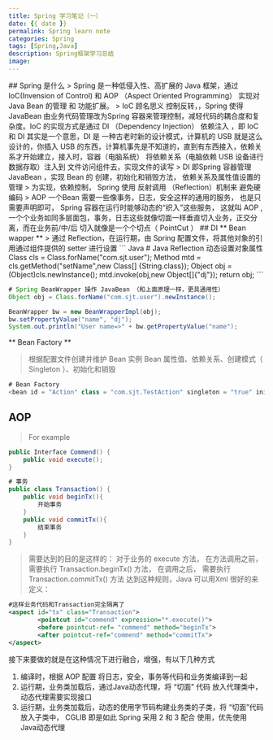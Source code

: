 ```yaml
---
title: Spring 学习笔记（一）
date: {{ date }}
permalink: Spring learn note
categories: Spring
tags: [Spring,Java]
description: Spring框架学习总结
image:
---
```

<p class="description"></p>
## Spring 是什么
> Spring 是一种低侵入性、高扩展的 Java 框架，通过 IoC(Invension of Control) 和 AOP （Aspect Oriented Programming） 实现对Java Bean 的管理 和 功能扩展。
>  IoC 顾名思义 控制反转，，Spring 使得 JavaBean 由业务代码管理改为Spring 容器来管理控制，减轻代码的耦合度和复杂度。IoC 的实现方式是通过 DI （Dependency Injection） 依赖注入  ，即 IoC 和 DI 其实是一个意思，DI 是 一种古老时新的设计模式，计算机的 USB 就是这么设计的，你插入 USB  的东西，计算机事先是不知道的，直到有东西接入，依赖关系才开始建立，接入时，容器（电脑系统） 将依赖关系（电脑依赖 USB 设备进行数据存取）注入到 文件访问组件去，实现文件的读写
>  DI 即Spring 容器管理 JavaBean ，实现 Bean 的 创建，初始化和销毁方法， 依赖关系及属性值设置的管理
> 为实现，依赖控制， Spring 使用 反射调用 （Reflection）机制来 避免硬编码
> AOP 一个Bean 需要一些像事务，日志，安全这样的通用的服务， 也是只需要声明即可， Spring 容器在运行时能够动态的“织入”这些服务， 这就叫 AOP  ,一个个业务如同多层面包，事务，日志这些就像切面一样垂直切入业务，正交分离，而在业务前/中/后 切入就像是一个个切点（ PointCut ）
##  DI
** Bean wapper **
> 通过 Reflection，在运行期，由 Spring 配置文件，将其他对象的引用通过组件提供的 setter 进行设置 
``` Java
# Java Reflection 动态设置对象属性
Class cls = Class.forName("com.sjt.user");
Method mtd = cls.getMethod("setName",new Class[] {String.class});
Object obj = (Object)cls.newInstance();
mtd.invoke(obj,new Object[]{"dj"});
return obj;
```

``` Java
# Spring BeanWrapper 操作 JavaBean （和上面原理一样，更具通用性）
Object obj = Class.forName("com.sjt.user").newInstance();

BeanWrapper bw = new BeanWrapperImpl(obj);
bw.setPropertyValue("name", "dj");
System.out.println("User name=>" + bw.getPropertyValue("name");
```
** Bean Factory **
>  根据配置文件创建并维护 Bean 实例
> Bean 属性值、依赖关系、创建模式（ Singleton ）、初始化和销毁
```Java
# Bean Factory
<bean id = "Action" class = "com.sjt.TestAction" singleton = "true" init-method = "init" destroy-method = "cleanup" depends-on = "ActionManager">
```
##  AOP
>  For example
``` Java
public Interface Commend() {
    public void execute();
}
```
``` Java
# 事务
public class Transaction() {
    public void beginTx(){
        开始事务
    }
    public void commitTx(){
        结束事务
    }
}
```
>需要达到的目的是这样的： 对于业务的 execute 方法， 在方法调用之前，需要执行 Transaction.beginTx() 方法， 在调用之后， 需要执行 Transaction.commitTx() 方法
> 达到这种规则，Java 可以用Xml 很好的来定义：
``` Xml
#这样业务代码和Transaction完全隔离了
<aspect id="tx" class="Transaction">
        <pointcut id="commend" expression="*.execute()">
        <before pointcut-ref= "commend" method="beginTx">
        <after pointcut-ref="commend" method="commitTx">
</aspect>
```
接下来要做的就是在这种情况下进行融合，增强，有以下几种方式
1.  编译时，根据 AOP 配置 将日志，安全，事务等代码和业务类编译到一起
2. 运行期，业务类加载后，通过Java动态代理，将 “切面” 代码 放入代理类中， 动态代理需要实现接口
3. 运行期，业务类加载后，动态的使用字节码构建业务类的子类，将 “切面”代码放入子类中， CGLIB 即是如此
Spring 采用 2 和 3 配合 使用，优先使用 Java动态代理